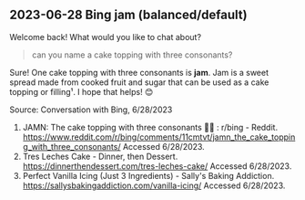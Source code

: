 ## 2023-06-28 Bing jam (balanced/default)

Welcome back! What would you like to chat about?

> can you name a cake topping with three consonants?

Sure! One cake topping with three consonants is **jam**. Jam is a sweet spread made from cooked fruit and sugar that can be used as a cake topping or filling¹. I hope that helps! 😊

Source: Conversation with Bing, 6/28/2023

1. JAMN: The cake topping with three consonants 🍰😊 : r/bing - Reddit. https://www.reddit.com/r/bing/comments/11cmtvt/jamn_the_cake_topping_with_three_consonants/ Accessed 6/28/2023.
2. Tres Leches Cake - Dinner, then Dessert. https://dinnerthendessert.com/tres-leches-cake/ Accessed 6/28/2023.
3. Perfect Vanilla Icing (Just 3 Ingredients) - Sally's Baking Addiction. https://sallysbakingaddiction.com/vanilla-icing/ Accessed 6/28/2023.
